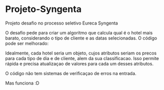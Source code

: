 # Projeto-Syngenta
Projeto desafio no processo seletivo Eureca Syngenta

O desafio pede para criar um algoritmo que calcula qual é o hotel mais barato, considerando o tipo de cliente e as datas selecionadas.
O código pode ser melhorado:

Idealmente, cada hotel seria um objeto, cujos atributos seriam os precos para cada tipo de dia e de cliente, alem da sua classificacao. Isso permite rápida e precisa atualizaçao de valores para cada um desses atributos.

O código não tem sistemas de verificaçao de erros na entrada.

Mas funciona :D
